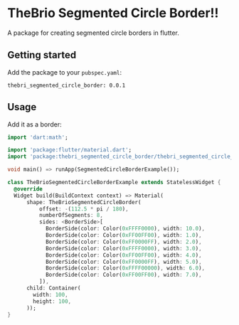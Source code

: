 <!-- 
This README describes the package. If you publish this package to pub.dev,
this README's contents appear on the landing page for your package.

For information about how to write a good package README, see the guide for
[writing package pages](https://dart.dev/guides/libraries/writing-package-pages). 

For general information about developing packages, see the Dart guide for
[creating packages](https://dart.dev/guides/libraries/create-library-packages)
and the Flutter guide for
[developing packages and plugins](https://flutter.dev/developing-packages). 
-->

# TheBrio Segmented Circle Border!!
A package for creating segmented circle borders in flutter.

## Getting started
Add the package to your ```pubspec.yaml```:

```thebri_segmented_circle_border: 0.0.1```

## Usage

Add it as a border:
```dart
import 'dart:math';

import 'package:flutter/material.dart';
import 'package:thebri_segmented_circle_border/thebri_segmented_circle_border.dart';

void main() => runApp(SegmentedCircleBorderExample());

class TheBrioSegmentedCircleBorderExample extends StatelessWidget {
  @override
  Widget build(BuildContext context) => Material(
      shape: TheBrioSegmentedCircleBorder(
          offset: -(112.5 * pi / 180),
          numberOfSegments: 8,
          sides: <BorderSide>[
            BorderSide(color: Color(0xFFFF0000), width: 10.0),
            BorderSide(color: Color(0xFF00FF00), width: 1.0),
            BorderSide(color: Color(0xFF0000FF), width: 2.0),
            BorderSide(color: Color(0xFFFF0000), width: 3.0),
            BorderSide(color: Color(0xFF00FF00), width: 4.0),
            BorderSide(color: Color(0xFF0000FF), width: 5.0),
            BorderSide(color: Color(0xFFFF00000), width: 6.0),
            BorderSide(color: Color(0xFF00FF00), width: 7.0),
          ]),
      child: Container(
        width: 100,
        height: 100,
      ));
}
```